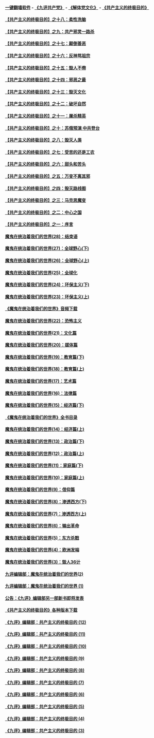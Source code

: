 #### [一键翻墙软件](https://github.com/gfw-breaker/nogfw/blob/master/README.md?t=04270404) -  [《九评共产党》](https://github.com/gfw-breaker/9ping.md?t=04270404) - [《解体党文化》](https://github.com/gfw-breaker/jtdwh.md?t=04270404) - [《共产主义的终极目的》](https://github.com/gfw-breaker/gczydzjmd.md?t=04270404)

#### [【共产主义的终极目的】之十八：柔性洗脑](../pages/nsc422/n11199994.md?t=04270404) 

#### [【共产主义的终极目的】之九：共产邪灵一路杀](../pages/nsc422/n11114139.md?t=04270404) 

#### [【共产主义的终极目的】之十七：颠倒善恶](../pages/nsc422/n11179782.md?t=04270404) 

#### [【共产主义的终极目的】之十六：反神骂祖宗](../pages/nsc422/n11166798.md?t=04270404) 

#### [【共产主义的终极目的】之十五：毁人不倦](../pages/nsc422/n11166792.md?t=04270404) 

#### [【共产主义的终极目的】之十四：邪恶之最](../pages/nsc422/n11150249.md?t=04270404) 

#### [【共产主义的终极目的】之十三：毁灭文化](../pages/nsc422/n11135227.md?t=04270404) 

#### [【共产主义的终极目的】之十二：破坏自然](../pages/nsc422/n11135214.md?t=04270404) 

#### [【共产主义的终极目的】之十一：屠杀精英](../pages/nsc422/n11118442.md?t=04270404) 

#### [【共产主义的终极目的】之十：苏俄预演 中共登台](../pages/nsc422/n11118424.md?t=04270404) 

#### [【共产主义的终极目的】之八：毁灭人类](../pages/nsc422/n11108503.md?t=04270404) 

#### [【共产主义的终极目的】之七：受苦的还是工农](../pages/nsc422/n11101809.md?t=04270404) 

#### [【共产主义的终极目的】之六：甜头和苦头](../pages/nsc422/n11096971.md?t=04270404) 

#### [【共产主义的终极目的】之五：万变不离其邪](../pages/nsc422/n11091285.md?t=04270404) 

#### [【共产主义的终极目的】之四：毁灭路线图](../pages/nsc422/n11086284.md?t=04270404) 

#### [【共产主义的终极目的】之三：马克思魔变](../pages/nsc422/n11061941.md?t=04270404) 

#### [【共产主义的终极目的】之二：中心之国](../pages/nsc422/n11047728.md?t=04270404) 

#### [【共产主义的终极目的】之一：序言](../pages/nsc422/n11086077.md?t=04270404) 

#### [魔鬼在统治着我们的世界(28)：结束语](../pages/nsc422/n10936246.md?t=04270404) 

#### [魔鬼在统治着我们的世界(27)：全球野心(下)](../pages/nsc422/n10928319.md?t=04270404) 

#### [魔鬼在统治着我们的世界(26)：全球野心(上)](../pages/nsc422/n10900318.md?t=04270404) 

#### [魔鬼在统治着我们的世界(25)：全球化](../pages/nsc422/n10788205.md?t=04270404) 

#### [魔鬼在统治着我们的世界(24)：环保主义(下)](../pages/nsc422/n10695307.md?t=04270404) 

#### [魔鬼在统治着我们的世界(23)：环保主义(上)](../pages/nsc422/n10688613.md?t=04270404) 

#### [《魔鬼在统治着我们的世界》音频下载](../pages/nsc422/n10635553.md?t=04270404) 

#### [魔鬼在统治着我们的世界(22)：恐怖主义](../pages/nsc422/n10614727.md?t=04270404) 

#### [魔鬼在统治着我们的世界(21)：文化篇](../pages/nsc422/n10597706.md?t=04270404) 

#### [魔鬼在统治着我们的世界(20)：媒体篇](../pages/nsc422/n10586579.md?t=04270404) 

#### [魔鬼在统治着我们的世界(19)：教育篇(下)](../pages/nsc422/n10564808.md?t=04270404) 

#### [魔鬼在统治着我们的世界(18)：教育篇(上)](../pages/nsc422/n10526970.md?t=04270404) 

#### [魔鬼在统治着我们的世界(17)：艺术篇](../pages/nsc422/n10499093.md?t=04270404) 

#### [魔鬼在统治着我们的世界(16)：法律篇](../pages/nsc422/n10485969.md?t=04270404) 

#### [魔鬼在统治着我们的世界(15)：经济篇(下)](../pages/nsc422/n10469975.md?t=04270404) 

#### [《魔鬼在统治着我们的世界》全书目录](../pages/nsc422/n10464261.md?t=04270404) 

#### [魔鬼在统治着我们的世界(14)：经济篇(上)](../pages/nsc422/n10457370.md?t=04270404) 

#### [魔鬼在统治着我们的世界(13)：政治篇(下)](../pages/nsc422/n10448270.md?t=04270404) 

#### [魔鬼在统治着我们的世界(12)：政治篇(上)](../pages/nsc422/n10444576.md?t=04270404) 

#### [魔鬼在统治着我们的世界(11)：家庭篇(下)](../pages/nsc422/n10440961.md?t=04270404) 

#### [魔鬼在统治着我们的世界(10)：家庭篇(上)](../pages/nsc422/n10435448.md?t=04270404) 

#### [魔鬼在统治着我们的世界(9)：信仰篇](../pages/nsc422/n10432159.md?t=04270404) 

#### [魔鬼在统治着我们的世界(8)：渗透西方(下)](../pages/nsc422/n10429603.md?t=04270404) 

#### [魔鬼在统治着我们的世界(7)：渗透西方(上)](../pages/nsc422/n10426013.md?t=04270404) 

#### [魔鬼在统治着我们的世界(6)：输出革命](../pages/nsc422/n10421536.md?t=04270404) 

#### [魔鬼在统治着我们的世界(5)：东方杀戮](../pages/nsc422/n10417707.md?t=04270404) 

#### [魔鬼在统治着我们的世界(4)：欧洲发端](../pages/nsc422/n10414890.md?t=04270404) 

#### [魔鬼在统治着我们的世界(3)：毁人36计](../pages/nsc422/n10411583.md?t=04270404) 

#### [九评编辑部：魔鬼在统治着我们的世界(2)](../pages/nsc422/n10410036.md?t=04270404) 

#### [九评编辑部：魔鬼在统治着我们的世界 (1)](../pages/nsc422/n10406825.md?t=04270404) 

#### [公告：《九评》编辑部另一部新书即将发表](../pages/nsc422/n10405104.md?t=04270404) 

#### [《共产主义的终极目的》各种版本下载](../pages/nsc422/n10022138.md?t=04270404) 

#### [《九评》编辑部：共产主义的终极目的 (12)](../pages/nsc422/n9933272.md?t=04270404) 

#### [《九评》编辑部：共产主义的终极目的 (11)](../pages/nsc422/n9924973.md?t=04270404) 

#### [《九评》编辑部：共产主义的终极目的 (10)](../pages/nsc422/n9920883.md?t=04270404) 

#### [《九评》编辑部：共产主义的终极目的 (9)](../pages/nsc422/n9916363.md?t=04270404) 

#### [《九评》编辑部：共产主义的终极目的 (8)](../pages/nsc422/n9912488.md?t=04270404) 

#### [《九评》编辑部：共产主义的终极目的 (7)](../pages/nsc422/n9901176.md?t=04270404) 

#### [《九评》编辑部：共产主义的终极目的 (6)](../pages/nsc422/n9899359.md?t=04270404) 

#### [《九评》编辑部：共产主义的终极目的 (5)](../pages/nsc422/n9893174.md?t=04270404) 

#### [《九评》编辑部：共产主义的终极目的 (4)](../pages/nsc422/n9891246.md?t=04270404) 

#### [《九评》编辑部：共产主义的终极目的 (3)](../pages/nsc422/n9879879.md?t=04270404) 

